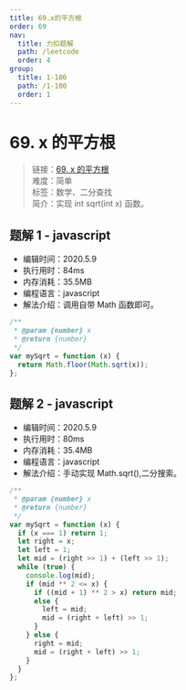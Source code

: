 ```yaml
---
title: 69.x的平方根
order: 69
nav:
  title: 力扣题解
  path: /leetcode
  order: 4
group:
  title: 1-100
  path: /1-100
  order: 1
---
```


# 69. x 的平方根

> 链接：[69. x 的平方根](https://leetcode-cn.com/problems/sqrtx/)  
> 难度：简单  
> 标签：数学、二分查找  
> 简介：实现 int sqrt(int x) 函数。

## 题解 1 - javascript

- 编辑时间：2020.5.9
- 执行用时：84ms
- 内存消耗：35.5MB
- 编程语言：javascript
- 解法介绍：调用自带 Math 函数即可。

```javascript
/**
 * @param {number} x
 * @return {number}
 */
var mySqrt = function (x) {
  return Math.floor(Math.sqrt(x));
};
```

## 题解 2 - javascript

- 编辑时间：2020.5.9
- 执行用时：80ms
- 内存消耗：35.4MB
- 编程语言：javascript
- 解法介绍：手动实现 Math.sqrt(),二分搜索。

```javascript
/**
 * @param {number} x
 * @return {number}
 */
var mySqrt = function (x) {
  if (x === 1) return 1;
  let right = x;
  let left = 1;
  let mid = (right >> 1) + (left >> 1);
  while (true) {
    console.log(mid);
    if (mid ** 2 <= x) {
      if ((mid + 1) ** 2 > x) return mid;
      else {
        left = mid;
        mid = (right + left) >> 1;
      }
    } else {
      right = mid;
      mid = (right + left) >> 1;
    }
  }
};
```
